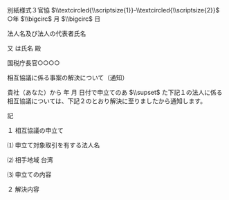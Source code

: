 別紙様式３官協 $\\textcircled{\\scriptsize{1}}-\\textcircled{\\scriptsize{2}}$ ○年 $\\bigcirc$ 月 $\\bigcirc$ 日

法人名及び法人の代表者氏名

又 は氏名 殿

国税庁長官○○○○

相互協議に係る事案の解決について（通知）

貴社（あなた）から 年 月 日付で申立てのあ $\\supset$ た下記１の法人に係る相互協議については、下記２のとおり解決に至りましたから通知します。

記

１ 相互協議の申立て

⑴ 申立て対象取引を有する法人名

⑵ 相手地域 台湾

⑶ 申立ての内容

２ 解決内容